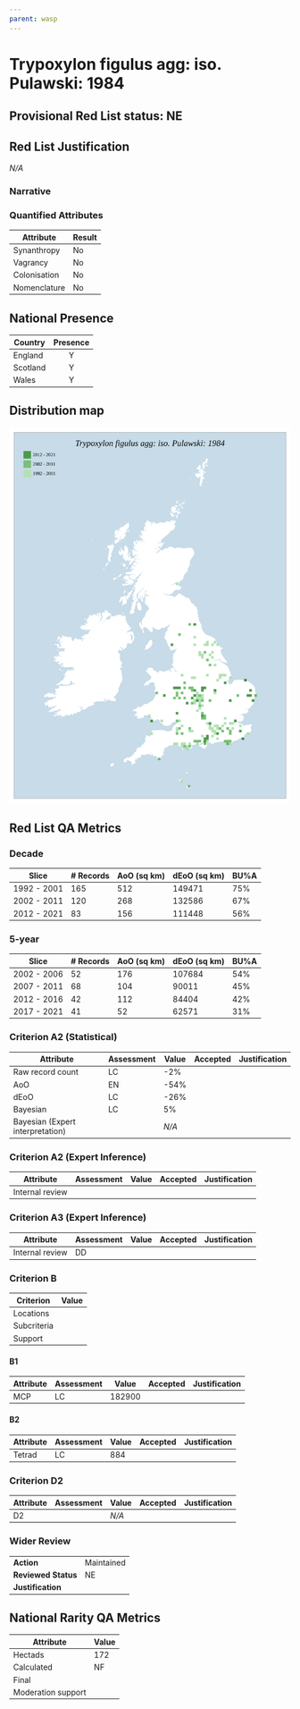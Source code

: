 ```yaml
---
parent: wasp
---
```


# Trypoxylon figulus agg: iso. Pulawski: 1984

## Provisional Red List status: NE

## Red List Justification
*N/A*
### Narrative



### Quantified Attributes
|Attribute|Result|
|---|---|
|Synanthropy|No|
|Vagrancy|No|
|Colonisation|No|
|Nomenclature|No|




## National Presence
|Country|Presence
|---|:-:|
|England|Y|
|Scotland|Y|
|Wales|Y|


## Distribution map
![](../map/465.svg)

## Red List QA Metrics
### Decade
| Slice | # Records | AoO (sq km) | dEoO (sq km) |BU%A |
|---|---|---|---|---|
|1992 - 2001|165|512|149471|75%|
|2002 - 2011|120|268|132586|67%|
|2012 - 2021|83|156|111448|56%|
### 5-year
| Slice | # Records | AoO (sq km) | dEoO (sq km) |BU%A |
|---|---|---|---|---|
|2002 - 2006|52|176|107684|54%|
|2007 - 2011|68|104|90011|45%|
|2012 - 2016|42|112|84404|42%|
|2017 - 2021|41|52|62571|31%|
### Criterion A2 (Statistical)
|Attribute|Assessment|Value|Accepted|Justification
|---|---|---|---|---|
|Raw record count|LC|-2%|||
|AoO|EN|-54%|||
|dEoO|LC|-26%|||
|Bayesian|LC|5%|||
|Bayesian (Expert interpretation)||*N/A*|||
### Criterion A2 (Expert Inference)
|Attribute|Assessment|Value|Accepted|Justification
|---|---|---|---|---|
|Internal review|||||
### Criterion A3 (Expert Inference)
|Attribute|Assessment|Value|Accepted|Justification
|---|---|---|---|---|
|Internal review|DD||||
### Criterion B
|Criterion| Value|
|---|---|
|Locations||
|Subcriteria||
|Support||
#### B1
|Attribute|Assessment|Value|Accepted|Justification
|---|---|---|---|---|
|MCP|LC|182900|||
#### B2
|Attribute|Assessment|Value|Accepted|Justification
|---|---|---|---|---|
|Tetrad|LC|884|||
### Criterion D2
|Attribute|Assessment|Value|Accepted|Justification
|---|---|---|---|---|
|D2||*N/A*|||
### Wider Review
|  |  |
|---|---|
|**Action**|Maintained|
|**Reviewed Status**|NE|
|**Justification**||


## National Rarity QA Metrics
|Attribute|Value|
|---|---|
|Hectads|172|
|Calculated|NF|
|Final||
|Moderation support||



